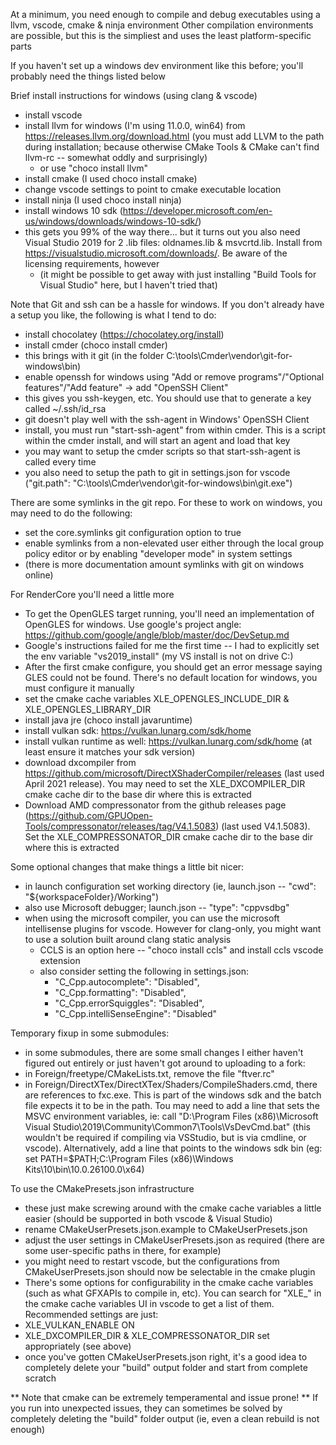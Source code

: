 
At a minimum, you need enough to compile and debug executables using a llvm, vscode, cmake & ninja environment
Other compilation environments are possible, but this is the simpliest and uses the least platform-specific parts

If you haven't set up a windows dev environment like this before; you'll probably need the things listed below

Brief install instructions for windows (using clang & vscode)
* install vscode
* install llvm for windows (I'm using 11.0.0, win64) from https://releases.llvm.org/download.html (you must add LLVM to the path during installation; because otherwise CMake Tools & CMake can't find llvm-rc -- somewhat oddly and surprisingly)
    - or use "choco install llvm"
* install cmake (I used choco install cmake)
* change vscode settings to point to cmake executable location
* install ninja (I used choco install ninja)
* install windows 10 sdk (https://developer.microsoft.com/en-us/windows/downloads/windows-10-sdk/)
* this gets you 99% of the way there... but it turns out you also need Visual Studio 2019 for 2 .lib files: oldnames.lib & msvcrtd.lib. Install from https://visualstudio.microsoft.com/downloads/. Be aware of the licensing requirements, however
    - (it might be possible to get away with just installing "Build Tools for Visual Studio" here, but I haven't tried that)

Note that Git and ssh can be a hassle for windows. If you don't already have a setup you like, the following
is what I tend to do:
* install chocolatey (https://chocolatey.org/install)
* install cmder (choco install cmder)
* this brings with it git (in the folder C:\tools\Cmder\vendor\git-for-windows\bin)
* enable openssh for windows using "Add or remove programs"/"Optional features"/"Add feature" -> add "OpenSSH Client"
* this gives you ssh-keygen, etc. You should use that to generate a key called ~/.ssh/id_rsa
* git doesn't play well with the ssh-agent in Windows' OpenSSH Client
* install, you must run "start-ssh-agent" from within cmder. This is a script within the cmder install, and will start an agent and load that key
* you may want to setup the cmder scripts so that start-ssh-agent is called every time 
* you also need to setup the path to git in settings.json for vscode ("git.path": "C:\\tools\\Cmder\\vendor\\git-for-windows\\bin\\git.exe")

There are some symlinks in the git repo. For these to work on windows, you may need to do the following:
* set the core.symlinks git configuration option to true
* enable symlinks from a non-elevated user either through the local group policy editor or by enabling "developer mode" in system settings
* (there is more documentation amount symlinks with git on windows online)

For RenderCore you'll need a little more
* To get the OpenGLES target running, you'll need an implementation of OpenGLES for windows. Use google's project angle: https://github.com/google/angle/blob/master/doc/DevSetup.md
* Google's instructions failed for me the first time -- I had to explicitly set the env variable "vs2019_install" (my VS install is not on drive C:)
* After the first cmake configure, you should get an error message saying GLES could not be found. There's no default location for windows, you must configure it manually
* set the cmake cache variables XLE_OPENGLES_INCLUDE_DIR & XLE_OPENGLES_LIBRARY_DIR
* install java jre (choco install javaruntime)
* install vulkan sdk: https://vulkan.lunarg.com/sdk/home
* install vulkan runtime as well: https://vulkan.lunarg.com/sdk/home (at least ensure it matches your sdk version)
* download dxcompiler from https://github.com/microsoft/DirectXShaderCompiler/releases (last used April 2021 release). You may need to set the XLE_DXCOMPILER_DIR cmake cache dir to the base dir where this is extracted
* Download AMD compressonator from the github releases page (https://github.com/GPUOpen-Tools/compressonator/releases/tag/V4.1.5083) (last used V4.1.5083). Set the XLE_COMPRESSONATOR_DIR cmake cache dir to the base dir where this is extracted

Some optional changes that make things a little bit nicer:
* in launch configuration set working directory (ie, launch.json -- "cwd": "${workspaceFolder}/Working")
* also use Microsoft debugger; launch.json -- "type": "cppvsdbg"
* when using the microsoft compiler, you can use the microsoft intellisense plugins for vscode. However for clang-only, you might want to use a solution built around clang static analysis
    * CCLS is an option here -- "choco install ccls" and install ccls vscode extension
    * also consider setting the following in settings.json:
        - "C_Cpp.autocomplete": "Disabled",
        - "C_Cpp.formatting": "Disabled",
        - "C_Cpp.errorSquiggles": "Disabled",
        - "C_Cpp.intelliSenseEngine": "Disabled"

Temporary fixup in some submodules:
* in some submodules, there are some small changes I either haven't figured out entirely or just haven't got around to uploading to a fork:
* in Foreign/freetype/CMakeLists.txt, remove the file "ftver.rc"
* in Foreign/DirectXTex/DirectXTex/Shaders/CompileShaders.cmd, there are references to fxc.exe. This is part of the windows sdk and the batch file expects it to be in the path. Tou may need to add a line that sets the MSVC environment variables, ie:
    call "D:\Program Files (x86)\Microsoft Visual Studio\2019\Community\Common7\Tools\VsDevCmd.bat"
    (this wouldn't be required if compiling via VSStudio, but is via cmdline, or vscode). Alternatively, add a line that points to the windows sdk bin (eg: set PATH=$PATH;C:\Program Files (x86)\Windows Kits\10\bin\10.0.26100.0\x64)

To use the CMakePresets.json infrastructure
* these just make screwing around with the cmake cache variables a little easier (should be supported in both vscode & Visual Studio)
* rename CMakeUserPresets.json.example to CMakeUserPresets.json
* adjust the user settings in CMakeUserPresets.json as required (there are some user-specific paths in there, for example)
* you might need to restart vscode, but the configurations from CMakeUserPresets.json should now be selectable in the cmake plugin
* There's some options for configurability in the cmake cache variables (such as what GFXAPIs to compile in, etc). You can search for "XLE_" in the cmake cache variables UI in vscode to get a list of them. Recommended settings are just:
* XLE_VULKAN_ENABLE ON
* XLE_DXCOMPILER_DIR & XLE_COMPRESSONATOR_DIR set appropriately (see above)
* once you've gotten CMakeUserPresets.json right, it's a good idea to completely delete your "build" output folder and start from complete scratch

** Note that cmake can be extremely temperamental and issue prone! ** 
    If you run into unexpected issues, they can sometimes be solved by completely deleting the "build" folder output
    (ie, even a clean rebuild is not enough)


